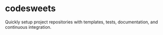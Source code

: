 # codesweets
Quickly setup project repositories with templates, tests, documentation, and continuous integration.
